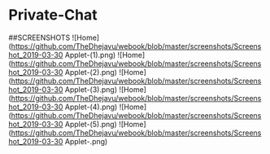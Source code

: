 # Private-Chat

##SCREENSHOTS
![Home](https://github.com/TheDhejavu/webook/blob/master/screenshots/Screenshot_2019-03-30 Applet-(1).png)
![Home](https://github.com/TheDhejavu/webook/blob/master/screenshots/Screenshot_2019-03-30 Applet-(2).png)
![Home](https://github.com/TheDhejavu/webook/blob/master/screenshots/Screenshot_2019-03-30 Applet-(3).png)
![Home](https://github.com/TheDhejavu/webook/blob/master/screenshots/Screenshot_2019-03-30 Applet-(4).png)
![Home](https://github.com/TheDhejavu/webook/blob/master/screenshots/Screenshot_2019-03-30 Applet-(5).png)
![Home](https://github.com/TheDhejavu/webook/blob/master/screenshots/Screenshot_2019-03-30 Applet-.png)
